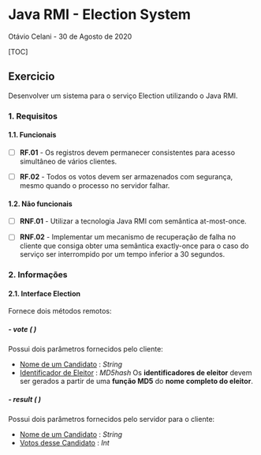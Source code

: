 # Java RMI - Election System
Otávio Celani - 30 de Agosto de 2020

[TOC]


## Exercicio
Desenvolver um sistema para o serviço Election utilizando o Java RMI.


### 1. Requisitos

#### 1.1. Funcionais
- [ ] **RF.01** - Os registros devem permanecer consistentes para acesso simultâneo de vários clientes.
- [ ] **RF.02** - Todos os votos devem ser armazenados com segurança, mesmo quando o processo no servidor falhar.


#### 1.2. Não funcionais
- [ ] **RNF.01** - Utilizar a tecnologia Java RMI com semântica at-most-once.
- [ ] **RNF.02** - Implementar um mecanismo de recuperação de falha no cliente que consiga obter uma semântica exactly-once para o caso do serviço ser interrompido por um tempo inferior a 30 segundos.


### 2. Informações

#### 2.1. Interface Election
Fornece dois métodos remotos:


##### - vote ( )
Possui dois parâmetros fornecidos pelo cliente:
-  <u>Nome de um Candidato</u> : *String*
- <u>Identificador de Eleitor</u> : *MD5hash*
Os **identificadores de eleitor** devem ser gerados a partir de uma **função MD5** do **nome completo do eleitor**.


##### - result ( )
Possui dois parâmetros fornecidos pelo servidor para o cliente:
- <u>Nome de um Candidato</u> : *String*
- <u>Votos desse Candidato</u> : *Int*


